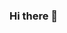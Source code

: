 ### Hi there 👋

<!--
**hunter-parks/hunter-parks** is a ✨ _special_ ✨ repository because its `README.md` (this file) appears on your GitHub profile.

Here are some ideas to get you started:

- 🔭 I’m currently working on Mysql 
- 🌱 I’m currently learning Mysql and Databases
- 👯 I’m looking to collaborate on ...
- 🤔 I’m looking for help with Javascript
- 💬 Ask me about ...
- 📫 How to reach me: linkedin.com/in/hunter-parks-752b20212
- 😄 Pronouns: he/him
- ⚡ Fun fact: I love bodybuilding
-->

